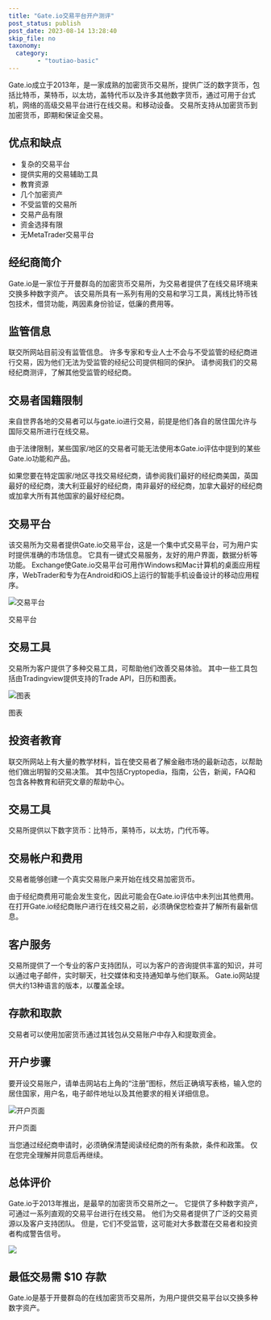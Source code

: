 ```yaml
---
title: "Gate.io交易平台开户测评"
post_status: publish
post_date: 2023-08-14 13:28:40
skip_file: no
taxonomy:
  category:
        - "toutiao-basic"
---
```


Gate.io成立于2013年，是一家成熟的加密货币交易所，提供广泛的数字货币，包括比特币，莱特币，以太坊，盖特代币以及许多其他数字货币，通过可用于台式机，网络的高级交易平台进行在线交易。和移动设备。 交易所支持从加密货币到加密货币，即期和保证金交易。

## 优点和缺点

- 复杂的交易平台
- 提供实用的交易辅助工具
- 教育资源
- 几个加密资产
- 不受监管的交易所
- 交易产品有限
- 资金选择有限
- 无MetaTrader交易平台

## 经纪商简介

Gate.io是一家位于开曼群岛的加密货币交易所，为交易者提供了在线交易环境来交换多种数字资产。 该交易所具有一系列有用的交易和学习工具，离线比特币钱包技术，借贷功能，两因素身份验证，低廉的费用等。

## 监管信息

联交所网站目前没有监管信息。 许多专家和专业人士不会与不受监管的经纪商进行交易，因为他们无法为受监管的经纪公司提供相同的保护。 请参阅我们的交易经纪商测评，了解其他受监管的经纪商。

## 交易者国籍限制

来自世界各地的交易者可以与gate.io进行交易，前提是他们各自的居住国允许与国际交易所进行在线交易。

由于法律限制，某些国家/地区的交易者可能无法使用本Gate.io评估中提到的某些Gate.io功能和产品。

如果您要在特定国家/地区寻找交易经纪商，请参阅我们最好的经纪商美国，英国最好的经纪商，澳大利亚最好的经纪商，南非最好的经纪商，加拿大最好的经纪商或加拿大所有其他国家的最好经纪商。

## 交易平台

该交易所为交易者提供Gate.io交易平台，这是一个集中式交易平台，可为用户实时提供准确的市场信息。 它具有一键式交易服务，友好的用户界面，数据分析等功能。 Exchange使Gate.io交易平台可用作Windows和Mac计算机的桌面应用程序，WebTrader和专为在Android和iOS上运行的智能手机设备设计的移动应用程序。

![交易平台](https://cdn.fendou.la/funstoutiao/2020/11/Gate.io-Review-Trading-Platform--1024x1003.jpg "交易平台")

交易平台

## 交易工具

交易所为客户提供了多种交易工具，可帮助他们改善交易体验。 其中一些工具包括由Tradingview提供支持的Trade API，日历和图表。

![图表](https://cdn.fendou.la/funstoutiao/2020/11/Gate.io-Review-Charts.jpg "图表")

图表

## 投资者教育

联交所网站上有大量的教学材料，旨在使交易者了解金融市场的最新动态，以帮助他们做出明智的交易决策。 其中包括Cryptopedia，指南，公告，新闻，FAQ和包含各种教育和研究文章的帮助中心。

## 交易工具

交易所提供以下数字货币：比特币，莱特币，以太坊，门代币等。

## 交易帐户和费用

交易者能够创建一个真实交易账户来开始在线交易加密货币。

由于经纪商费用可能会发生变化，因此可能会在Gate.io评估中未列出其他费用。 在打开Gate.io经纪商账户进行在线交易之前，必须确保您检查并了解所有最新信息。

## 客户服务

交易所提供了一个专业的客户支持团队，可以为客户的咨询提供丰富的知识，并可以通过电子邮件，实时聊天，社交媒体和支持通知单与他们联系。 Gate.io网站提供大约13种语言的版本，以覆盖全球。

## 存款和取款

交易者可以使用加密货币通过其钱包从交易账户中存入和提取资金。

## 开户步骤

要开设交易账户，请单击网站右上角的“注册”图标，然后正确填写表格，输入您的居住国家，用户名，电子邮件地址以及其他要求的相关详细信息。

![开户页面](https://cdn.fendou.la/funstoutiao/2020/11/Gate.io-Review-Account-Opening-Page.jpg "开户页面")

开户页面

当您通过经纪商申请时，必须确保清楚阅读经纪商的所有条款，条件和政策。 仅在您完全理解并同意后再继续。

## 总体评价

Gate.io于2013年推出，是最早的加密货币交易所之一。 它提供了多种数字资产，可通过一系列直观的交易平台进行在线交易。 他们为交易者提供了广泛的交易资源以及客户支持团队。 但是，它们不受监管，这可能对大多数潜在交易者和投资者构成警告信号。

![](https://cdn.fendou.la/funstoutiao/2020/11/Gate-io-Logo.png)

## 最低交易需 $10 存款

Gate.io是基于开曼群岛的在线加密货币交易所，为用户提供交易平台以交换多种数字资产。
